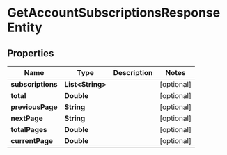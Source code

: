 

# GetAccountSubscriptionsResponseEntity


## Properties

| Name | Type | Description | Notes |
|------------ | ------------- | ------------- | -------------|
|**subscriptions** | **List&lt;String&gt;** |  |  [optional] |
|**total** | **Double** |  |  [optional] |
|**previousPage** | **String** |  |  [optional] |
|**nextPage** | **String** |  |  [optional] |
|**totalPages** | **Double** |  |  [optional] |
|**currentPage** | **Double** |  |  [optional] |



